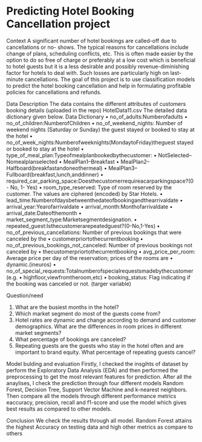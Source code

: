 # Predicting Hotel Booking Cancellation project



Context
A significant number of hotel bookings are called-off due to cancellations or no- shows. The typical reasons for cancellations include change of plans, scheduling conflicts, etc. This is often made easier by the option to do so free of charge or preferably at a low cost which is beneficial to hotel guests but it is a less desirable and possibly revenue-diminishing factor for hotels to deal with. Such losses are particularly high on last-minute cancellations.
The goal of this project is to use classification models to predict the hotel booking cancellation and help in formulating profitable policies for cancellations and refunds.

 Data Description
The data contains the different attributes of customers booking details (uploaded in the repo) HotelData11.csv
The detailed data dictionary given below.
Data Dictionary
• no_of_adults:Numberofadults
• no_of_children:NumberofChildren
• no_of_weekend_nights: Number of weekend nights (Saturday or Sunday) the
guest stayed or booked to stay at the hotel
• no_of_week_nights:Numberofweeknights(MondaytoFriday)theguest
stayed or booked to stay at the hotel
• type_of_meal_plan:Typeofmealplanbookedbythecustomer:
 • NotSelected–Nomealplanselected
• MealPlan1–Breakfast
• MealPlan2–Halfboard(breakfastandoneothermeal) • MealPlan3–Fullboard(breakfast,lunch,anddinner)
 • required_car_parking_space:Doesthecustomerrequireacarparkingspace?(0 - No, 1- Yes)
• room_type_reserved: Type of room reserved by the customer. The values are ciphered (encoded) by Star Hotels.
• lead_time:Numberofdaysbetweenthedateofbookingandthearrivaldate
• arrival_year:Yearofarrivaldate
• arrival_month:Monthofarrivaldate
• arrival_date:Dateofthemonth
• market_segment_type:Marketsegmentdesignation.
• repeated_guest:Isthecustomerarepeatedguest?(0-No,1-Yes)
• no_of_previous_cancellations: Number of previous bookings that were
canceled by the
• customerpriortothecurrentbooking
• no_of_previous_bookings_not_canceled: Number of previous bookings not
canceled by
• thecustomerpriortothecurrentbooking
• avg_price_per_room: Average price per day of the reservation; prices of the
rooms are
• dynamic.(ineuros)
• no_of_special_requests:Totalnumberofspecialrequestsmadebythecustomer
(e.g.
• highfloor,viewfromtheroom,etc)
• booking_status: Flag indicating if the booking was canceled or not. (targer
variable)



 Question/need
1.	What are the busiest months in the hotel?
2.	Which market segment do most of the guests come from?
3.	Hotel rates are dynamic and change according to demand and customer demographics. What are the differences in room prices in different market segments?
4.	What percentage of bookings are canceled?
5.	Repeating guests are the guests who stay in the hotel often and are important to brand equity. What percentage of repeating guests cancel?



Model bulding and evaluation 
Firstly, I checked the insgihts of dataset by perform the Exploratory Data Analysis (EDA) and then performed the preprocessing to get the most relevant features for prediction. After all the anaylises, I check the prediction through four different models Random Forest, Decision Tree, Support Vector Machine and k-nearest neighbors. Then compare all the models through different performance metrics eaccuracy, precision, recall and f1-score and use the model which gives best results as compared to other models.

Conclusion
We check the results through all model. Random Forest attains the highest Accuracy on testing data and high other metrics as compare to others

